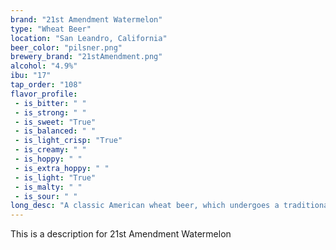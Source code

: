 ```yaml
---
brand: "21st Amendment Watermelon"
type: "Wheat Beer"
location: "San Leandro, California"
beer_color: "pilsner.png"
brewery_brand: "21stAmendment.png"
alcohol: "4.9%"
ibu: "17"
tap_order: "108"
flavor_profile:
 - is_bitter: " "
 - is_strong: " "
 - is_sweet: "True"
 - is_balanced: " "
 - is_light_crisp: "True"
 - is_creamy: " "
 - is_hoppy: " "
 - is_extra_hoppy: " "
 - is_light: "True"
 - is_malty: " "
 - is_sour: " "
long_desc: "A classic American wheat beer, which undergoes a traditional secondary fermentation using fresh watermelon. A straw-colored, refreshing beer with a kiss of watermelon aroma and flavor."
---
```


This is a description for 21st Amendment Watermelon